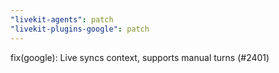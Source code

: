 ```yaml
---
"livekit-agents": patch
"livekit-plugins-google": patch
---
```


fix(google): Live syncs context, supports manual turns (#2401)
